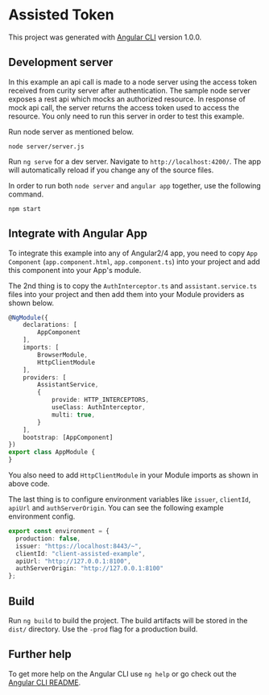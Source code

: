 # Assisted Token

This project was generated with [Angular CLI](https://github.com/angular/angular-cli) version 1.0.0.

## Development server
In this example an api call is made to a node server using the access token received from curity server after authentication.
The sample node server exposes a rest api which mocks an authorized resource. In response of mock api call, the server returns the access token used to access the resource.
You only need to run this server in order to test this example.

Run node server as mentioned below.
```nodemon
node server/server.js
```


Run `ng serve` for a dev server. Navigate to `http://localhost:4200/`. The app will automatically reload if you change any of the source files.


In order to run both `node server` and `angular app` together, use the following command.

```nodemon
npm start
``` 

## Integrate with Angular App  
To integrate this example into any of Angular2/4 app, you need to copy `App Component` (`app.component.html`, `app.component.ts`) into your project and add this component into your App's module.    

The 2nd thing is to copy the `AuthInterceptor.ts` and `assistant.service.ts` files into your project and then add them into your Module providers as shown below.

```typescript
@NgModule({
    declarations: [
        AppComponent
    ],
    imports: [
        BrowserModule,
        HttpClientModule
    ],
    providers: [
        AssistantService,
        {
            provide: HTTP_INTERCEPTORS,
            useClass: AuthInterceptor,
            multi: true,
        }
    ],
    bootstrap: [AppComponent]
})
export class AppModule {
}
``` 

You also need to add `HttpClientModule` in your Module imports as shown in above code.

The last thing is to configure environment variables like `issuer`, `clientId`, `apiUrl` and `authServerOrigin`.
You can see the following example environment config.

```typescript
export const environment = {
  production: false,
  issuer: "https://localhost:8443/~",
  clientId: "client-assisted-example",
  apiUrl: "http://127.0.0.1:8100",
  authServerOrigin: "http://127.0.0.1:8100"
};
```

## Build

Run `ng build` to build the project. The build artifacts will be stored in the `dist/` directory. Use the `-prod` flag for a production build.

## Further help

To get more help on the Angular CLI use `ng help` or go check out the [Angular CLI README](https://github.com/angular/angular-cli/blob/master/README.md).
